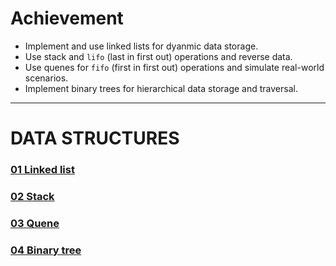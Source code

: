 # Achievement
- Implement and use linked lists for dyanmic data storage.
- Use stack and `lifo` (last in first out) operations and reverse data.
- Use quenes for `fifo` (first in first out) operations and simulate real-world scenarios.
- Implement binary trees for hierarchical data storage and traversal.
---
# DATA STRUCTURES
### [01 Linked list](./01_linked_list.js)
### [02 Stack](./02_stack.js)
### [03 Quene](./03_quene.js)
### [04 Binary tree](./04_binary_tree.js)
